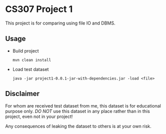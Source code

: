 # CS307 Project 1

This project is for comparing using file IO and DBMS.

## Usage

* Build project
    ```shell script
    mvn clean install
    ```
* Load test dataset
    ```shell script
    java -jar project1-0.0.1-jar-with-dependencies.jar -load <file>
    ```

## Disclaimer

For whom are received test dataset from me,
this dataset is for educational purpose only.
*DO NOT* use this dataset in any place rather than
in this project, even not in your project!

Any consequences of leaking the dataset to others is at your own risk.
